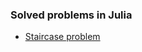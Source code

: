 ### Solved problems in Julia

- [Staircase problem](https://www.hackerrank.com/challenges/staircase/problem)